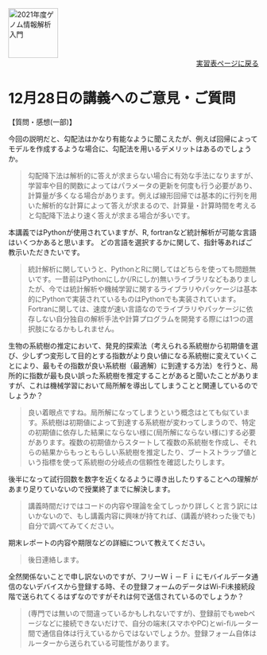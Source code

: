 <img src="https://lh3.googleusercontent.com/pw/AM-JKLVhTn_UySwMdfMwXvoq8l3VN7IkrY9cwtH2YJVMxAlMznUBWC9IpFtgPRIyfAXru4oykkYD-1WjWi0Ao5XgkB9JICvzDBcfn0L_5X2_KOOppsURK5DfSifCC-s7Vx5oQrBUn_BNWn_hfAPdhlVbKQGE=w1097-h235-no?authuser=0" alt="2021年度ゲノム情報解析入門" height="100px" align="middle">

<div align="right"><a href="https://github.com/CropEvol/lecture#section2">実習表ページに戻る</a></div>

# 12月28日の講義へのご意見・ご質問

【質問・感想(一部)】

今回の説明だと、勾配法はかなり有能なように聞こえたが、例えば回帰によってモデルを作成するような場合に、勾配法を用いるデメリットはあるのでしょうか。

> 勾配降下法は解析的に答えが求まらない場合に有効な手法になりますが、学習率や目的関数によってはパラメータの更新を何度も行う必要があり、計算量が多くなる場合があります。例えば線形回帰では基本的に行列を用いた解析的な計算によって答えが求まるので、計算量・計算時間を考えると勾配降下法より速く答えが求まる場合が多いです。

本講義ではPythonが使用されていますが、R, fortranなど統計解析が可能な言語はいくつかあると思います。
どの言語を選択するかに関して、指針等あればご教示いただきたいです。

> 統計解析に関していうと、PythonとRに関してはどちらを使っても問題無いです。一昔前はPythonにしか(/Rにしか)無いライブラリなどもありましたが、今では統計解析や機械学習に関するライブラリやパッケージは基本的にPythonで実装されているものはPythonでも実装されています。Fortranに関しては、速度が速い言語なのでライブラリやパッケージに依存しない自分独自の解析手法や計算プログラムを開発する際には1つの選択肢になるかもしれません。

生物の系統樹の推定において、発見的探索法（考えられる系統樹から初期値を選び、少しずつ変形して目的とする指数がより良い値になる系統樹に変えていくことにより、最もその指数が良い系統樹（最適解）に到達する方法）を行うと、局所的に指数が最も良い誤った系統樹を推定することがあると聞いたことがありますが、これは機械学習において局所解を導出してしまうことと関連しているのでしょうか？

> 良い着眼点ですね。局所解になってしまうという概念はとても似ています。系統樹は初期値によって到達する系統樹が変わってしまうので、特定の初期値に依存した結果にならない様に(局所解にならない様に)する必要があります。複数の初期値からスタートして複数の系統樹を作成し、それらの結果からもっともらしい系統樹を推定したり、ブートストラップ値という指標を使って系統樹の分岐点の信頼性を確認したりします。

後半になって試行回数を数字を近くなるように導き出したりすることへの理解があまり足りていないので授業終了までに解決します。

> 講義時間だけではコードの内容や理論を全てしっかり詳しくと言う訳にはいかないので、もし講義内容に興味が持てれば、(講義が終わった後でも)自分で調べてみてください。

期末レポートの内容や期限などの詳細について教えてください。

> 後日連絡します。

全然関係ないことで申し訳ないのですが、フリーＷｉ－Ｆｉにモバイルデータ通信のないデバイスから登録する時、その登録フォームのデータはWi-Fi未接続段階で送られてくるはずなのですがそれは何で送信されているのでしょうか？

> (専門では無いので間違っているかもしれないですが)、登録前でもwebページなどに接続できないだけで、自分の端末(スマホやPC)とwi-fiルーター間で通信自体は行えているからではないでしょうか。登録フォーム自体はルーターから送られている可能性があります。